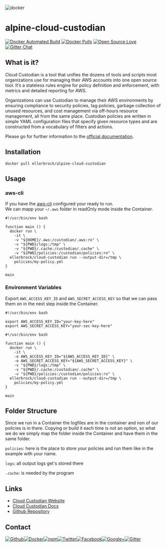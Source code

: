 ![docker](https://github.frapsoft.com/top/docker-security.jpg)

# alpine-cloud-custodian

[![Docker Automated Build](https://img.shields.io/docker/automated/ellerbrock/alpine-cloud-custodian.svg)](https://hub.docker.com/r/ellerbrock/alpine-cloud-custodian/) [![Docker Pulls](https://img.shields.io/docker/pulls/ellerbrock/alpine-cloud-custodian.svg)](https://hub.docker.com/r/ellerbrock/alpine-cloud-custodian/) [![Open Source Love](https://badges.frapsoft.com/os/v1/open-source.svg)](https://github.com/ellerbrock/open-source-badges/) [![Gitter Chat](https://badges.gitter.im/frapsoft/frapsoft.svg)](https://gitter.im/frapsoft/frapsoft/)

## What is it?

Cloud Custodian is a tool that unifies the dozens of tools and scripts most organizations use for managing their AWS accounts into one open source tool. It’s a stateless rules engine for policy definition and enforcement, with metrics and detailed reporting for AWS.

Organizations can use Custodian to manage their AWS environments by ensuring compliance to security policies, tag policies, garbage collection of unused resources, and cost management via off-hours resource management, all from the same place. Custodian policies are written in simple YAML configuration files that specify given resource types and are constructed from a vocabulary of filters and actions.

Please go for further information to the [official documentation](https://www.cloudcustodian.io/docs/index.html).

## Installation

`docker pull ellerbrock/alpine-cloud-custodian`

## Usage


### aws-cli

If you have the [aws-cli](https://github.com/aws/aws-cli) configured your ready to run.  
We can mapp your `~/.aws` folder in readOnly mode inside the Container.

```
#!/usr/bin/env bash

function main () {
  docker run \
    -it \
    -v "${HOME}/.aws:/custodian/.aws:ro" \
    -v "${PWD}/logs:/tmp" \
    -v "${PWD}/.cache:/custodian/.cache" \
    -v "${PWD}/policies:/custodian/policies:ro" \
  ellerbrock/cloud-custodian run --output-dir=/tmp \
    policies/my-policy.yml
}

main
```
### Environment Variables

Export `AWS_ACCESS_KEY_ID` and `AWS_SECRET_ACCESS_KEY` so that we can pass them on in the next step inside the Container.

```
#!/usr/bin/env bash

export AWS_ACCESS_KEY_ID="your-key-here" 
export AWS_SECRET_ACCESS_KEY="your-sec-key-here"
```

```
#!/usr/bin/env bash

function main () {
  docker run \
    -it \
    -e AWS_ACCESS_KEY_ID="${AWS_ACCESS_KEY_ID}" \
    -e AWS_SECRET_ACCESS_KEY="${AWS_SECRET_ACCESS_KEY}" \
    -v "${PWD}/logs:/tmp" \
    -v "${PWD}/.cache:/custodian/.cache" \
    -v "${PWD}/policies:/custodian/policies:ro" \
  ellerbrock/cloud-custodian run --output-dir=/tmp \
    policies/my-policy.yml
}

main
```

## Folder Structure

Since we run in a Container the logfiles are in the container and non of our policies is in there. Copying or build it each time is not an option, so what we do we simply map the folder inside the Container and have them in the same folder.

`policies`: here is the place to store your policies and run them like in the example with your name.

`logs`: all output logs get's stored there

`.cache`: is needed by the program

## Links

- [Cloud Custodian Website](https://developer.capitalone.com/opensource-projects/cloud-custodian)
- [Cloud Custodian Docs](http://www.capitalone.io/cloud-custodian/docs/index.html)
- [Github Repository](https://github.com/capitalone/cloud-custodian)


##  Contact

[![Github](https://github.frapsoft.com/social/github.png)](https://github.com/ellerbrock/)[![Docker](https://github.frapsoft.com/social/docker.png)](https://hub.docker.com/u/ellerbrock/)[![npm](https://github.frapsoft.com/social/npm.png)](https://www.npmjs.com/~ellerbrock)[![Twitter](https://github.frapsoft.com/social/twitter.png)](https://twitter.com/frapsoft/)[![Facebook](https://github.frapsoft.com/social/facebook.png)](https://www.facebook.com/frapsoft/)[![Google+](https://github.frapsoft.com/social/google-plus.png)](https://plus.google.com/116540931335841862774)[![Gitter](https://github.frapsoft.com/social/gitter.png)](https://gitter.im/frapsoft/frapsoft/)
